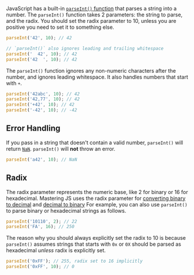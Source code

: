 JavaScript has a built-in [`parseInt()` function](https://developer.mozilla.org/en-US/docs/Web/JavaScript/Reference/Global_Objects/parseInt) that parses a string into a number.
The `parseInt()` function takes 2 parameters: the string to parse, and the radix.
You should set the radix parameter to 10, unless you are positive you need to set it to something else.

```javascript
parseInt('42', 10); // 42

// `parseInt()` also ignores leading and trailing whitespace
parseInt('  42', 10); // 42
parseInt('42  ', 10); // 42
```

The `parseInt()` function ignores any non-numeric characters after the number, and ignores leading whitespace.
It also handles numbers that start with `+`.

```javascript
parseInt('42abc', 10); // 42
parseInt('42,77', 10); // 42
parseInt('+42', 10); // 42
parseInt('-42', 10); // -42
```

Error Handling
--------------

If you pass in a string that doesn't contain a valid number, `parseInt()` will return [`NaN`](/tutorials/fundamentals/nan).
`parseInt()` will **not** throw an error.

```javascript
parseInt('a42', 10); // NaN
```

Radix
-----

The radix parameter represents the numeric base, like 2 for binary or 16 for hexadecimal.
Mastering JS uses the radix parameter for [converting binary to decimal](/tutorials/tools/binary-to-decimal) and [decimal to binary](/tutorials/fundamentals/decimal-to-binary)
For example, you can also use `parseInt()` to parse binary or hexadecimal strings as follows.

```javascript
parseInt('10110', 2); // 22
parseInt('FA', 16); // 250
```

The reason why you should always explicitly set the radix to 10 is because `parseInt()` assumes strings that starts with `0x` or `0X` should be parsed as hexadecimal _unless_ radix is explicitly set.

```javascript
parseInt('0xFF'); // 255, radix set to 16 implicitly
parseInt('0xFF', 10); // 0
```